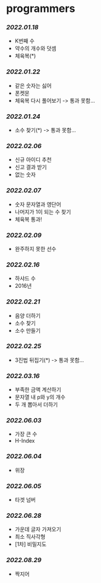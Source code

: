 # programmers

### _2022.01.18_
- K번째 수
- 약수의 개수와 덧셈
- 체육복(*)

### _2022.01.22_
- 같은 숫자는 싫어
- 폰켓몬
- 체육복 다시 풀어보기 -> 통과 못함...


### _2022.01.24_
- 소수 찾기(*) -> 통과 못함...

### _2022.02.06_
- 신규 아이디 추천
- 신고 결과 받기
- 없는 숫자 

### _2022.02.07_
- 숫자 문자열과 영단어
- 나머지가 1이 되는 수 찾기
- 체육복 통과!

### _2022.02.09_
- 완주하지 못한 선수

### _2022.02.16_
- 하샤드 수
- 2016년

### _2022.02.21_
- 음양 더하기
- 소수 찾기
- 소수 만들기

### _2022.02.25_
- 3진법 뒤집기(*) -> 통과 못함...

### _2022.03.16_
- 부족한 금액 계산하기
- 문자열 내 p와 y의 개수
- 두 개 뽑아서 더하기

### _2022.06.03_
- 가장 큰 수
- H-Index

### _2022.06.04_
- 위장

### _2022.06.05_
- 타겟 넘버

### _2022.06.28_
- 가운데 글자 가져오기
- 최소 직사각형
- [1차] 비밀지도

### _2022.08.29_
- 짝지어 
